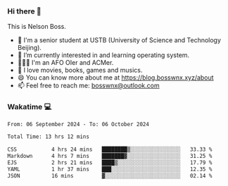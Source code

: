 ### Hi there 👋

<!--
**bosswnx/bosswnx** is a ✨ _special_ ✨ repository because its `README.md` (this file) appears on your GitHub profile.

Here are some ideas to get you started:

- 🔭 I’m currently working on ...
- 🌱 I’m currently learning ...
- 👯 I’m looking to collaborate on ...
- 🤔 I’m looking for help with ...
- 💬 Ask me about ...
- 📫 How to reach me: ...
- 😄 Pronouns: ...
- ⚡ Fun fact: ...
-->

This is Nelson Boss.

- 🏫 I'm a senior student at USTB (University of Science and Technology Beijing).
- 🌱 I’m currently interested in and learning operating system.
- 🧑🏻‍💻 I'm an AFO OIer and ACMer.
- 🥰 I love movies, books, games and musics.
- 😄 You can know more about me at https://blog.bosswnx.xyz/about
- 📫 Feel free to reach me: bosswnx@outlook.com

### Wakatime 💻

<!--START_SECTION:waka-->

```txt
From: 06 September 2024 - To: 06 October 2024

Total Time: 13 hrs 12 mins

CSS           4 hrs 24 mins   ████████▒░░░░░░░░░░░░░░░░   33.33 %
Markdown      4 hrs 7 mins    ███████▓░░░░░░░░░░░░░░░░░   31.25 %
EJS           2 hrs 21 mins   ████▒░░░░░░░░░░░░░░░░░░░░   17.79 %
YAML          1 hr 37 mins    ███░░░░░░░░░░░░░░░░░░░░░░   12.35 %
JSON          16 mins         ▓░░░░░░░░░░░░░░░░░░░░░░░░   02.14 %
```

<!--END_SECTION:waka-->
